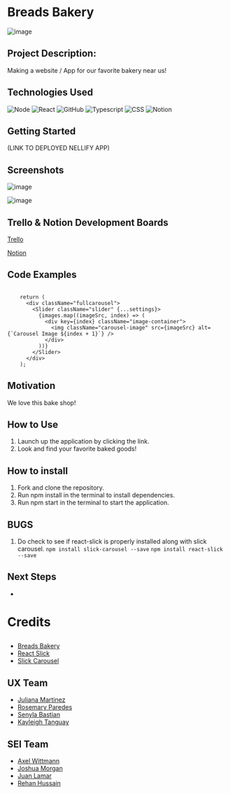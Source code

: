 # Breads Bakery

![image](https://github.com/AxelLWitt/BakeShoppe/blob/axel-body/home.jpeg)

## Project Description: 

Making a website / App for our favorite bakery near us!


## Technologies Used

![Node](https://img.shields.io/badge/ts--node-3178C6?style=for-the-badge&logo=ts-node&logoColor=white)
![React](https://img.shields.io/badge/react-%2320232a.svg?style=for-the-badge&logo=react&logoColor=%2361DAFB)
![GitHub](https://img.shields.io/badge/github-%23121011.svg?style=for-the-badge&logo=github&logoColor=white)
![Typescript](https://img.shields.io/badge/TypeScript-007ACC?style=for-the-badge&logo=typescript&logoColor=white)
![CSS](https://img.shields.io/badge/CSS3-1572B6?style=for-the-badge&logo=css3&logoColor=white)
![Notion](https://img.shields.io/badge/Notion-000000?style=for-the-badge&logo=notion&logoColor=white)


## Getting Started

(LINK TO DEPLOYED NELLIFY APP)

## Screenshots

![image](https://github.com/AxelLWitt/BakeShoppe/blob/axel-body/Screenshot1.png)

![image](https://github.com/AxelLWitt/BakeShoppe/blob/axel-body/Screenshot2.png)

## Trello & Notion Development Boards

[Trello](https://trello.com/b/p1XNTgO4/breads-bakery)

[Notion](https://www.figma.com/proto/sqLvEsWQ4ZmRDdo3qzHvqm/Bakery-Shop-x-GA?node-id=8-201&starting-point-node-id=8%3A201&mode=design&t=D1JGfjGAWUeOqPWr-1)

## Code Examples

```const images = [image1, image2, image3, image4];

    return (
      <div className="fullcarousel">
        <Slider className="slider" {...settings}>
          {images.map((imageSrc, index) => (
            <div key={index} className="image-container">
              <img className="carousel-image" src={imageSrc} alt={`Carousel Image ${index + 1}`} />
            </div>
          ))}
        </Slider>
      </div>
    );
```


## Motivation

We love this bake shop!

## How to Use
1. Launch up the application by clicking the link.
2. Look and find your favorite baked goods!

## How to install
1. Fork and clone the repository.
2. Run npm install in the terminal to install dependencies.
3. Run npm start in the terminal to start the application.



## BUGS 
1. Do check to see if react-slick is properly installed along with slick carousel.
```npm install slick-carousel --save```
```npm install react-slick --save```

## Next Steps
* 

# Credits 
##
- [Breads Bakery](https://www.breadsbakery.com/)
- [React Slick](https://react-slick.neostack.com/)
- [Slick Carousel](https://kenwheeler.github.io/slick/)

## UX Team

- [Juliana Martinez](https://www.linkedin.com/in/juliana-martinez-ux-designer/)
- [Rosemary Paredes](https://www.linkedin.com/in/rosemarypv/)
- [Senyla Bastian](https://www.linkedin.com/in/senyla-bastian/)
- [Kayleigh Tanguay](https://www.linkedin.com/in/kayleigh-tanguay-264875231/)



## SEI Team

- [Axel Wittmann](https://www.linkedin.com/in/axel-wittmann-1b0a3b1b9/)
- [Joshua Morgan](https://www.linkedin.com/in/joshmorgan1992/)
- [Juan Lamar](https://www.linkedin.com/in/juanlamar/)
- [Rehan Hussain](https://www.linkedin.com/in/rehan-hussain-371697279/)

